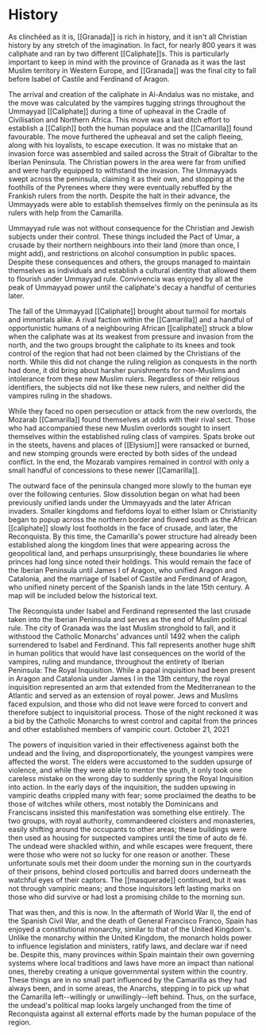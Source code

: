 # History
As clinchéed as it is, [[Granada]] is rich in history, and it isn't all Christian history by any stretch of the imagination.  In fact, for nearly 800 years it was caliphate and ran by two different [[Caliphate]]s. This is particularly important to keep in mind with the province of Granada as it was the last Muslim territory in Western Europe, and [[Granada]] was the final city to fall before Isabel of Castile and Ferdinand of Aragon. 

The arrival and creation of the caliphate in Al-Andalus was no mistake, and the move was calculated by the vampires tugging strings throughout the Ummayyad [[Caliphate]] during a time of upheaval in the Cradle of Civilisation and Northern Africa. This move was a last ditch effort to establish a [[Caliph]] both the human populace and the [[Camarilla]] found favourable. The move furthered the upheaval and set the caliph fleeing, along with his loyalists, to escape execution. It was no mistake that an invasion force was assembled and sailed across the Strait of Gibraltar to the Iberian Peninsula. The Christian powers in the area were far from unified and were hardly equipped to withstand the invasion. The Ummayyads swept across the peninsula, claiming it as their own, and stopping at the foothills of the Pyrenees where they were eventually rebuffed by the Frankish rulers from the north. Despite the halt in their advance, the Ummayyads were able to establish themselves firmly on the peninsula as its rulers with help from the Camarilla.

Ummayyad rule was not without consequence for the Christian and Jewish subjects under their control. These things included the Pact of Umar, a crusade by their northern neighbours into their land (more than once, I might add), and restrictions on alcohol consumption in public spaces. Despite these consequences and others, the groups managed to maintain themselves as individuals and establish a cultural identity that allowed them to flourish under Ummayyad rule. Convivencia was enjoyed by all at the peak of Ummayyad power until the caliphate's decay a handful of centuries later.

The fall of the Ummayyad [[Caliphate]] brought about turmoil for mortals and immortals alike. A rival faction within the [[Camarilla]] and a handful of opportunistic humans of a neighbouring African [[caliphate]] struck a blow when the caliphate was at its weakest from pressure and invasion from the north, and the two groups brought the caliphate to its knees and took control of the region that had not been claimed by the Christians of the north. While this did not change the ruling religion as conquests in the north had done, it did bring about harsher punishments for non-Muslims and intolerance from these new Muslim rulers. Regardless of their religious identifiers, the subjects did not like these new rulers, and neither did the vampires ruling in the shadows.

While they faced no open persecution or attack from the new overlords, the Mozarab [[Camarilla]] found themselves at odds with their rival sect. Those who had accompanied these new Muslim overlords sought to insert themselves within the established ruling class of vampires. Spats broke out in the steets, havens and places of [[Elysium]] were ransacked or burned, and new stomping grounds were erected by both sides of the undead conflict. In the end, the Mozarab vampires remained in control with only a small handful of concessions to these newer [[Camarilla]].

The outward face of the peninsula changed more slowly to the human eye over the following centuries. Slow dissolution began on what had been previously unified lands under the Ummayyads and the later African invaders. Smaller kingdoms and fiefdoms loyal to either Islam or Christianity began to popup across the northern border and flowed south as the African [[caliphate]] slowly lost footholds in the face of crusade, and later, the Reconquista. By this time, the Camarilla's power structure had already been established along the kingdom lines that were appearing across the geopolitical land, and perhaps unsurprisingly, these boundaries lie where princes had long since noted their holdings. This would remain the face of the Iberian Peninsula until James I of Aragon, who unified Aragon and Catalonia, and the marriage of Isabel of Castile and Ferdinand of Aragon, who unified ninety percent of the Spanish lands in the late 15th century. A map will be included below the historical text.

The Reconquista under Isabel and Ferdinand represented the last crusade taken into the Iberian Peninsula and serves as the end of Muslim political rule. The city of Granada was the last Muslim stronghold to fall, and it withstood the Catholic Monarchs' advances until 1492 when the caliph surrendered to Isabel and Ferdinand. This fall represents another huge shift in human politics that would have last consequences on the world of the vampires, ruling and mundance, throughout the entirety of Iberian Peninsula: The Royal Inquisition. While a papal inquisition had been present in Aragon and Catalonia under James I in the 13th century, the royal inquisition represented an arm that extended from the Mediterranean to the Atlantic and served as an extension of royal power. Jews and Muslims faced expulsion, and those who did not leave were forced to convert and therefore subject to inquisitorial process. Those of the night reckoned it was a bid by the Catholic Monarchs to wrest control and capital from the princes and other established members of vampiric court.
October 21, 2021

The powers of inquisition varied in their effectiveness against both the undead and the living, and disproportionately, the youngest vampires were affected the worst. The elders were accustomed to the sudden upsurge of violence, and while they were able to mentor the youth, it only took one careless mistake on the wrong day to suddenly spring the Royal Inquisition into action. In the early days of the inquisition, the sudden upswing in vampiric deaths crippled many with fear; some proclaimed the deaths to be those of witches while others, most notably the Dominicans and Franciscans insisted this manifestation was something else entirely. The two groups, with royal authority, commandeered cloisters and monasteries, easily shifting around the occupants to other areas; these buildings were then used as housing for suspected vampires until the time of auto de fé. The undead were shackled within, and while escapes were frequent, there were those who were not so lucky for one reason or another. These unfortunate souls met their doom under the morning sun in the courtyards of their prisons, behind closed portcullis and barred doors underneath the watchful eyes of their captors. The [[masquerade]] continued, but it was not through vampiric means; and those inquisitors left lasting marks on those who did survive or had lost a promising childe to the morning sun.

That was then, and this is now.
In the aftermath of World War II, the end of the Spanish Civil War, and the death of General Francisco Franco, Spain has enjoyed a constitutional monarchy, similar to that of the United Kingdom's. Unlike the monarchy within the United Kingdom, the monarch holds power to influence legislation and ministers, ratify laws, and declare war if need be. Despite this, many provinces within Spain maintain their own governing systems where local traditions and laws have more an impact than national ones, thereby creating a unique governmental system within the country. These things are in no small part influenced by the Camarilla as they had always been, and in some areas, the Anarchs, stepping in to pick up what the Camarilla left--willingly or unwillingly--left behind. Thus, on the surface, the undead's political map looks largely unchanged from the time of Reconquista against all external efforts made by the human populace of the region.